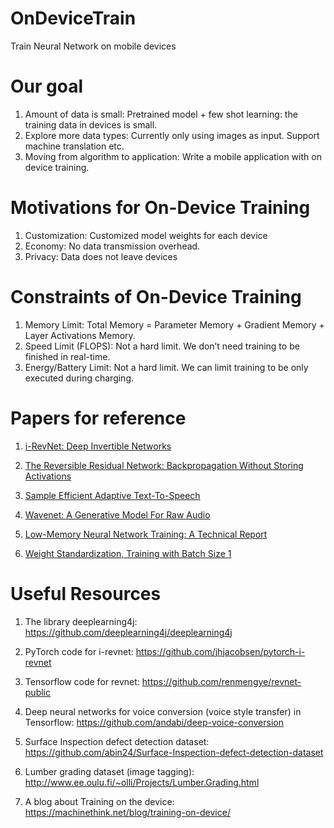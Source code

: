 # OnDeviceTrain
Train Neural Network on mobile devices

# Our goal
1. Amount of data is small: Pretrained model + few shot learning: the training data in devices is small.
2. Explore more data types: Currently only using images as input.  Support machine translation etc.
3. Moving from algorithm to application: Write a mobile application with on device training.

# Motivations for On-Device Training
1. Customization: Customized model weights for each device
2. Economy: No data transmission overhead. 
3. Privacy: Data does not leave devices

# Constraints of On-Device Training
1. Memory Limit: 
Total Memory = Parameter Memory + Gradient Memory + Layer Activations Memory. 
2. Speed Limit (FLOPS):
Not a hard limit. We don’t need training to be finished in real-time.
3. Energy/Battery Limit:
Not a hard limit. We can limit training to be only executed during charging.


# Papers for reference
1. [i-RevNet: Deep Invertible Networks](https://arxiv.org/pdf/1802.07088.pdf)

2. [The Reversible Residual Network: Backpropagation Without Storing Activations](https://arxiv.org/pdf/1707.04585.pdf)

3. [Sample Efficient Adaptive Text-To-Speech](https://arxiv.org/pdf/1809.10460.pdf)

4. [Wavenet: A Generative Model For Raw Audio](https://arxiv.org/pdf/1609.03499.pdf)

5. [Low-Memory Neural Network Training: A Technical Report](https://arxiv.org/pdf/1904.10631.pdf)

6. [Weight Standardization, Training with Batch Size 1](https://arxiv.org/pdf/1903.10520.pdf)

# Useful Resources
1. The library deeplearning4j:
https://github.com/deeplearning4j/deeplearning4j

2. PyTorch code for i-revnet:
https://github.com/jhjacobsen/pytorch-i-revnet

3. Tensorflow code for revnet:
https://github.com/renmengye/revnet-public

4. Deep neural networks for voice conversion (voice style transfer) in Tensorflow:
https://github.com/andabi/deep-voice-conversion

5. Surface Inspection defect detection dataset:
https://github.com/abin24/Surface-Inspection-defect-detection-dataset

6. Lumber grading dataset (image tagging):
http://www.ee.oulu.fi/~olli/Projects/Lumber.Grading.html

7. A blog about Training on the device:
https://machinethink.net/blog/training-on-device/
